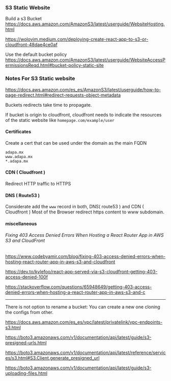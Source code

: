 ### S3 Static Website


Build a s3 Bucket
<br>
https://docs.aws.amazon.com/AmazonS3/latest/userguide/WebsiteHosting.html

https://wolovim.medium.com/deploying-create-react-app-to-s3-or-cloudfront-48dae4ce0af


Use the default bucket policy
<br>
https://docs.aws.amazon.com/AmazonS3/latest/userguide/WebsiteAccessPermissionsReqd.html#bucket-policy-static-site


### Notes For S3 Static website

https://docs.aws.amazon.com/es_es/AmazonS3/latest/userguide/how-to-page-redirect.html#redirect-requests-object-metadata


Buckets redirects take time to propagate. 

If bucket is origin to cloudfront, cloudfront needs to indicate the resources of the static website
like `homepage.com/example/user`

#### Certificates

Create a cert that can be used under the domain as the main FQDN

  ```
  adapa.mx
  www.adapa.mx
  *.adapa.mx
  ```

#### CDN ( Cloudfront ) 

Redirect HTTP traffic to HTTPS

#### DNS ( Route53 ) 

Considerate add the `www` record in both, DNS( route53 )  and CDN ( Cloudfront ) 
Most of the Browser redirect https content to www subdomain.

#### miscellaneous

###### Fixing 403 Access Denied Errors When Hosting a React Router App in AWS S3 and CloudFront

https://www.codebyamir.com/blog/fixing-403-access-denied-errors-when-hosting-react-router-app-in-aws-s3-and-cloudfront

https://dev.to/kylefoo/react-app-served-via-s3-cloudfront-getting-403-access-denied-100f


https://stackoverflow.com/questions/65948649/getting-403-access-denied-errors-when-hosting-a-react-router-app-in-aws-s3-and-c


-----

There is not option to rename a bucket: You can create a new one cloning the configs from other. 

https://docs.aws.amazon.com/es_es/vpc/latest/privatelink/vpc-endpoints-s3.html


https://boto3.amazonaws.com/v1/documentation/api/latest/guide/s3-presigned-urls.html


https://boto3.amazonaws.com/v1/documentation/api/latest/reference/services/s3.html#S3.Client.generate_presigned_url


https://boto3.amazonaws.com/v1/documentation/api/latest/guide/s3-uploading-files.html
